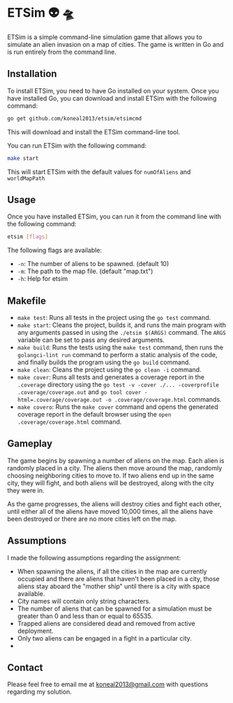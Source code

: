 # ETSim 👽 🛸

ETSim is a simple command-line simulation game that allows you to simulate an alien invasion on a map of cities. The game is written in Go and is run entirely from the command line.

## Installation

To install ETSim, you need to have Go installed on your system. Once you have installed Go, you can download and install ETSim with the following command:

```bash
go get github.com/koneal2013/etsim/etsimcmd
```

This will download and install the ETSim command-line tool.

You can run ETSim with the following command:

```bash
make start
```

This will start ETSim with the default values for `numOfAliens` and `worldMapPath`

## Usage

Once you have installed ETSim, you can run it from the command line with the following command:

```bash
etsim [flags]
```

The following flags are available:

* `-n`: The number of aliens to be spawned. (default 10)
* `-m`: The path to the map file. (default "map.txt")
* `-h`: Help for etsim

## Makefile

* `make test`: Runs all tests in the project using the `go test` command.
* `make start`: Cleans the project, builds it, and runs the main program with any arguments passed in using the `./etsim $(ARGS)` command. The `ARGS` variable can be set to pass any desired arguments.
* `make build`: Runs the tests using the `make test` command, then runs the `golangci-lint run` command to perform a static analysis of the code, and finally builds the program using the `go build` command.
* `make clean`: Cleans the project using the `go clean -i` command.
* `make cover`: Runs all tests and generates a coverage report in the `.coverage` directory using the `go test -v -cover ./... -coverprofile .coverage/coverage.out` and `go tool cover -html=.coverage/coverage.out -o .coverage/coverage.html` commands.
* `make covero`: Runs the `make cover` command and opens the generated coverage report in the default browser using the `open .coverage/coverage.html` command.

## Gameplay

The game begins by spawning a number of aliens on the map. Each alien is randomly placed in a city. The aliens then move around the map, randomly choosing neighboring cities to move to. If two aliens end up in the same city, they will fight, and both aliens will be destroyed, along with the city they were in.

As the game progresses, the aliens will destroy cities and fight each other, until either all of the aliens have moved 10,000 times, all the aliens have been destroyed or there are no more cities left on the map.

## Assumptions

I made the following assumptions regarding the assignment:

* When spawning the aliens, if all the cities in the map are currently occupied and there are aliens that haven't been placed in a city, those aliens stay aboard the "mother ship" until there is a city with space available.
* City names will contain only string characters.
* The number of aliens that can be spawned for a simulation must be greater than 0 and less than or equal to 65535.
* Trapped aliens are considered dead and removed from active deployment.
* Only two aliens can be engaged in a fight in a particular city.
* 



## Contact

Please feel free to email me at [koneal2013@gmail.com](mailto:koneal2013@gmail.com) with questions regarding my solution.

